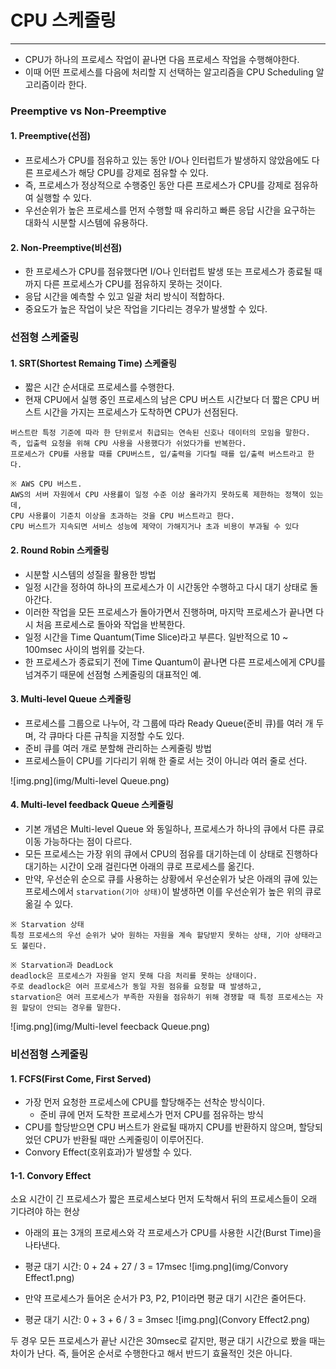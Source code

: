 # CPU 스케줄링

---

- CPU가 하나의 프로세스 작업이 끝나면 다음 프로세스 작업을 수행해야한다.
- 이때 어떤 프로세스를 다음에 처리할 지 선택하는 알고리즘을 CPU Scheduling 알고리즘이라 한다.

### Preemptive vs Non-Preemptive

#### 1. Preemptive(선점)
- 프로세스가 CPU를 점유하고 있는 동안 I/O나 인터럽트가 발생하지 않았음에도 다른 프로세스가 해당 CPU를 강제로 점유할 수 있다.
- 즉, 프로세스가 정상적으로 수행중인 동안 다른 프로세스가 CPU를 강제로 점유하여 실행할 수 있다.
- 우선순위가 높은 프로세스를 먼저 수행할 때 유리하고 빠른 응답 시간을 요구하는 대화식 시분할 시스템에 유용하다.

#### 2. Non-Preemptive(비선점)
- 한 프로세스가 CPU를 점유했다면 I/O나 인터럽트 발생 또는 프로세스가 종료될 때까지 다른 프로세스가 CPU를 점유하지 못하는 것이다.
- 응답 시간을 예측할 수 있고 일괄 처리 방식이 적합하다.
- 중요도가 높은 작업이 낮은 작업을 기다리는 경우가 발생할 수 있다.

### 선점형 스케줄링

#### 1. SRT(Shortest Remaing Time) 스케줄링
- 짧은 시간 순서대로 프로세스를 수행한다.
- 현재 CPU에서 실행 중인 프로세스의 남은 CPU 버스트 시간보다 더 짧은 CPU 버스트 시간을 가지는 프로세스가 도착하면 CPU가 선점된다.
```
버스트란 특정 기준에 따라 한 단위로서 취급되는 연속된 신호나 데이터의 모임을 말한다. 
즉, 입출력 요청을 위해 CPU 사용을 사용했다가 쉬었다가를 반복한다.
프로세스가 CPU를 사용할 때를 CPU버스트, 입/출력을 기다릴 때를 입/출력 버스트라고 한다.

※ AWS CPU 버스트.
AWS의 서버 자원에서 CPU 사용률이 일정 수준 이상 올라가지 못하도록 제한하는 정책이 있는데, 
CPU 사용률이 기준치 이상을 초과하는 것을 CPU 버스트라고 한다. 
CPU 버스트가 지속되면 서비스 성능에 제약이 가해지거나 초과 비용이 부과될 수 있다
```

#### 2. Round Robin 스케줄링
- 시분할 시스템의 성질을 활용한 방법
- 일정 시간을 정하여 하나의 프로세스가 이 시간동안 수행하고 다시 대기 상태로 돌아간다.
- 이러한 작업을 모든 프로세스가 돌아가면서 진행하며, 마지막 프로세스가 끝나면 다시 처음 프로세스로 돌아와 작업을 반복한다.
- 일정 시간을 Time Quantum(Time Slice)라고 부른다. 일반적으로 10 ~ 100msec 사이의 범위를 갖는다.
- 한 프로세스가 종료되기 전에 Time Quantum이 끝나면 다른 프로세스에게 CPU를 넘겨주기 때문에 선점형 스케줄링의 대표적인 예.

#### 3. Multi-level Queue 스케줄링
- 프로세스를 그룹으로 나누어, 각 그룹에 따라 Ready Queue(준비 큐)를 여러 개 두며, 각 큐마다 다른 규칙을 지정할 수도 있다.
- 준비 큐를 여러 개로 분할해 관리하는 스케줄링 방법
- 프로세스들이 CPU를 기다리기 위해 한 줄로 서는 것이 아니라 여러 줄로 선다.

![img.png](img/Multi-level Queue.png)

#### 4. Multi-level feedback Queue 스케줄링
- 기본 개념은 Multi-level Queue 와 동일하나, 프로세스가 하나의 큐에서 다른 큐로 이동 가능하다는 점이 다르다.
- 모든 프로세스는 가장 위의 큐에서 CPU의 점유를 대기하는데 이 상태로 진행하다 대기하는 시간이 오래 걸린다면 아래의 큐로 프로세스를 옮긴다.
- 만약, 우선순위 순으로 큐를 사용하는 상황에서 우선순위가 낮은 아래의 큐에 있는 프로세스에서 `starvation(기아 상태)`이 발생하면 이를 우선순위가 높은 위의 큐로 옮길 수 있다.
```
※ Starvation 상태
특정 프로세스의 우선 순위가 낮아 원하는 자원을 계속 할당받지 못하는 상태, 기아 상태라고도 불린다.

※ Starvation과 DeadLock
deadlock은 프로세스가 자원을 얻지 못해 다음 처리를 못하는 상태이다.
주로 deadlock은 여러 프로세스가 동일 자원 점유를 요청할 때 발생하고, 
starvation은 여러 프로세스가 부족한 자원을 점유하기 위해 경쟁할 때 특정 프로세스는 자원 할당이 안되는 경우를 말한다.
```

![img.png](img/Multi-level feecback Queue.png)


### 비선점형 스케줄링

#### 1. FCFS(First Come, First Served)
- 가장 먼저 요청한 프로세스에 CPU를 할당해주는 선착순 방식이다.
  - 준비 큐에 먼저 도착한 프로세스가 먼저 CPU를 점유하는 방식
- CPU를 할당받으면 CPU 버스트가 완료될 때까지 CPU를 반환하지 않으며, 할당되었던 CPU가 반환될 때만 스케줄링이 이루어진다.
- Convory Effect(호위효과)가 발생할 수 있다.

#### 1-1. Convory Effect
소요 시간이 긴 프로세스가 짧은 프로세스보다 먼저 도착해서 뒤의 프로세스들이 오래 기다려야 하는 현상
- 아래의 표는 3개의 프로세스와 각 프로세스가 CPU를 사용한 시간(Burst Time)을 나타낸다.
- 평균 대기 시간: 0 + 24 + 27 / 3 = 17msec
![img.png](img/Convory Effect1.png)

- 만약 프로세스가 들어온 순서가 P3, P2, P1이라면 평균 대기 시간은 줄어든다.
- 평균 대기 시간: 0 + 3 + 6 / 3 = 3msec
![img.png](Convory Effect2.png)

두 경우 모든 프로세스가 끝난 시간은 30msec로 같지만, 평균 대기 시간으로 봤을 때는 차이가 난다.
즉, 들어온 순서로 수행한다고 해서 반드기 효율적인 것은 아니다.




